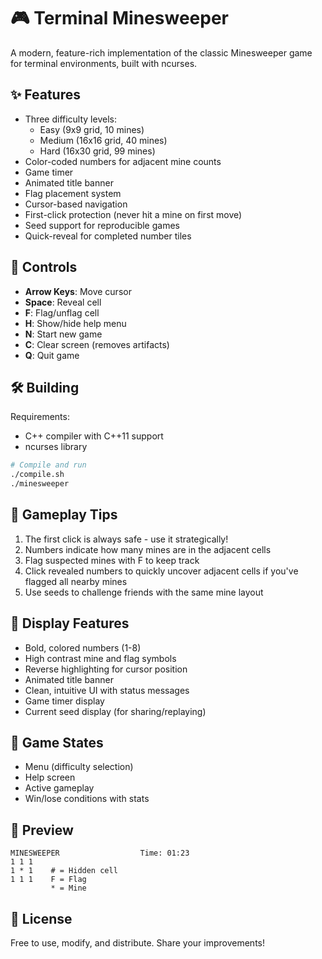 # 🎮 Terminal Minesweeper

A modern, feature-rich implementation of the classic Minesweeper game for terminal environments, built with ncurses.

## ✨ Features

- Three difficulty levels:
  - Easy (9x9 grid, 10 mines)
  - Medium (16x16 grid, 40 mines)
  - Hard (16x30 grid, 99 mines)
- Color-coded numbers for adjacent mine counts
- Game timer
- Animated title banner
- Flag placement system
- Cursor-based navigation
- First-click protection (never hit a mine on first move)
- Seed support for reproducible games
- Quick-reveal for completed number tiles

## 🎯 Controls

- **Arrow Keys**: Move cursor
- **Space**: Reveal cell
- **F**: Flag/unflag cell
- **H**: Show/hide help menu
- **N**: Start new game
- **C**: Clear screen (removes artifacts)
- **Q**: Quit game

## 🛠️ Building

Requirements:
- C++ compiler with C++11 support
- ncurses library

```bash
# Compile and run
./compile.sh
./minesweeper
```

## 🎲 Gameplay Tips

1. The first click is always safe - use it strategically!
2. Numbers indicate how many mines are in the adjacent cells
3. Flag suspected mines with F to keep track
4. Click revealed numbers to quickly uncover adjacent cells if you've flagged all nearby mines
5. Use seeds to challenge friends with the same mine layout

## 🎨 Display Features

- Bold, colored numbers (1-8)
- High contrast mine and flag symbols
- Reverse highlighting for cursor position
- Animated title banner
- Clean, intuitive UI with status messages
- Game timer display
- Current seed display (for sharing/replaying)

## 🔄 Game States

- Menu (difficulty selection)
- Help screen
- Active gameplay
- Win/lose conditions with stats

## 🎥 Preview

```
MINESWEEPER                  Time: 01:23
1 1 1
1 * 1    # = Hidden cell
1 1 1    F = Flag
         * = Mine
```

## 📝 License

Free to use, modify, and distribute. Share your improvements!
